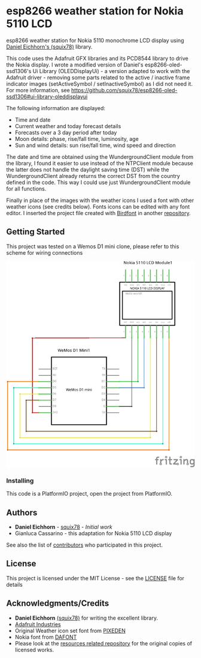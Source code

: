 # esp8266 weather station for Nokia 5110 LCD

esp8266 weather station for Nokia 5110 monochrome LCD display using <a href="https://github.com/squix78/esp8266-weather-station">Daniel Eichhorn's (squix78)</a> library.

This code uses the Adafruit GFX libraries and its PCD8544 library to drive the Nokia display.
I wrote a modified version of Daniel's esp8266-oled-ssd1306's Ui Library (OLEDDisplayUi) - a version adapted to work with the Adafruit driver - removing some parts related to the active / inactive frame indicator images (setActiveSymbol / setInactiveSymbol) as I did not need it.
For more information, see https://github.com/squix78/esp8266-oled-ssd1306#ui-library-oleddisplayui

The following information are displayed:

* Time and date
* Current weather and today forecast details
* Forecasts over a 3 day period after today
* Moon details: phase, rise/fall time, luminosity, age
* Sun and wind details: sun rise/fall time, wind speed and direction

The date and time are obtained using the WundergroundClient module from the library, I found it easier to use instead of the NTPClient module because the latter does not handle the daylight saving time (DST) while the WundergroundClient already returns the correct DST from the country defined in the code. This way I could use just WundergroundClient module for all functions.

Finally in place of the images with the weather icons I used a font with other weather icons (see credits below). Fonts icons can be edited with any font editor. I inserted the project file created with [Birdfont](https://birdfont.org/) in another [repository](https://github.com/gcassarino/weather-station-nokia5110-resources).



## Getting Started

This project was tested on a Wemos D1 mini clone, please refer to this scheme for wiring connections

![Fritzing scheme](https://github.com/gcassarino/weather-station-nokia5110-resources/blob/master/esp8266-weather-station-nokia5110_schem.jpg)


### Installing

This code is a PlatformIO project, open the project from PlatformIO.


## Authors

* **Daniel Eichhorn** - [squix78](https://github.com/squix78) - *Initial work*
* Gianluca Cassarino - this adaptation for Nokia 5110 LCD display

See also the list of [contributors](https://github.com/gcassarino/esp8266-weather-station-nokia5110/contributors) who participated in this project.

## License

This project is licensed under the MIT License - see the [LICENSE](LICENSE) file for details

## Acknowledgments/Credits

* **Daniel Eichhorn** [(squix78)](https://github.com/squix78) for writing the excellent library.
* [Adafruit Industries](https://www.adafruit.com/)
* Original Weather icon set font from [PIXEDEN](https://www.pixeden.com/icon-fonts/the-icons-font-set-weather)
* Nokia font from [DAFONT](https://www.dafont.com/nokia-cellphone.font)
* Please look at the [resources related repository](https://github.com/gcassarino/weather-station-nokia5110-resources) for the original copies of licensed works.
